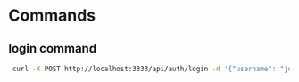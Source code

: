# Commands

## login command

```bash
 curl -X POST http://localhost:3333/api/auth/login -d '{"username": "john", "password": "changeme"}' -H "Content-Type: application/json"
```
